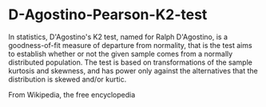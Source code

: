 # D-Agostino-Pearson-K2-test
In statistics, D'Agostino's K2 test, named for Ralph D'Agostino, is a goodness-of-fit measure of departure from normality, that is the test aims to establish whether or not the given sample comes from a normally distributed population. The test is based on transformations of the sample kurtosis and skewness, and has power only against the alternatives that the distribution is skewed and/or kurtic.

From Wikipedia, the free encyclopedia
